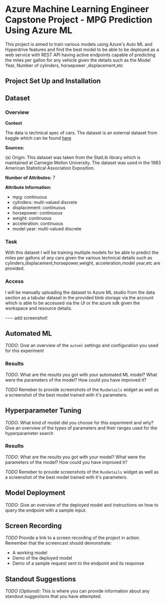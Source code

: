 
# Azure Machine Learning Engineer Capstone Project - MPG Prediction Using Azure ML

This project is aimed to train various models using Azure's Auto ML and Hyperdrive features and find the best model to be able to be deployed as a web service with REST API having active endpoints capable of predicting the miles per gallon for any vehicle given the details such as the Model Year, Number of cylinders, horsepower ,displacement,etc 



## Project Set Up and Installation

## Dataset

### Overview

**Context**

The data is technical spec of cars. The dataset is an external dataset from kaggle which can be found <a href='https://www.kaggle.com/datasets/uciml/autompg-dataset'>here </a> 

**Sources:**

(a) Origin: This dataset was taken from the StatLib library which is
maintained at Carnegie Mellon University. The dataset was
used in the 1983 American Statistical Association Exposition.

**Number of Attributes:** 7 


**Attribute Information:**

- mpg: continuous
- cylinders: multi-valued discrete
- displacement: continuous
- horsepower: continuous
- weight: continuous
- acceleration: continuous
- model year: multi-valued discrete


### Task


With this dataset I will be training multiple models for be able to predict the miles per gallons of any cars given the various technical details such as cylinders,displacement,horsepower,weight, acceleration,model year,etc are provided. 


### Access

I will be manually uploading the dataset to Azure ML studio from the data section as a tabular dataset in the provided blob storage via the account which is able to be accessed via the UI or the azure sdk given the workspace and resource details. 

---- add screenshot!


## Automated ML
*TODO*: Give an overview of the `automl` settings and configuration you used for this experiment

### Results
*TODO*: What are the results you got with your automated ML model? What were the parameters of the model? How could you have improved it?

*TODO* Remeber to provide screenshots of the `RunDetails` widget as well as a screenshot of the best model trained with it's parameters.

## Hyperparameter Tuning
*TODO*: What kind of model did you choose for this experiment and why? Give an overview of the types of parameters and their ranges used for the hyperparameter search


### Results
*TODO*: What are the results you got with your model? What were the parameters of the model? How could you have improved it?

*TODO* Remeber to provide screenshots of the `RunDetails` widget as well as a screenshot of the best model trained with it's parameters.

## Model Deployment
*TODO*: Give an overview of the deployed model and instructions on how to query the endpoint with a sample input.

## Screen Recording
*TODO* Provide a link to a screen recording of the project in action. Remember that the screencast should demonstrate:
- A working model
- Demo of the deployed  model
- Demo of a sample request sent to the endpoint and its response

## Standout Suggestions
*TODO (Optional):* This is where you can provide information about any standout suggestions that you have attempted.
